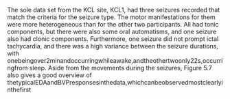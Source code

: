 The sole data set from the KCL site, KCL1, had three seizures recorded that match the
criteria for the seizure type. The motor manifestations for them were more heterogeneous
than for the other two participants. All had tonic components, but there were also some oral
automatisms, and one seizure also had clonic components. Furthermore, one seizure did not
prompt ictal tachycardia, and there was a high variance between the seizure durations, with
onebeingover2minandoccurringwhileawake,andtheothertwoonly22s,occurringfrom
sleep.
Aside from the movements during the seizures, Figure 5.7 also gives a good overview of
thetypicalEDAandBVPresponsesinthedata,whichcanbeobservedmostclearlyinthefirst